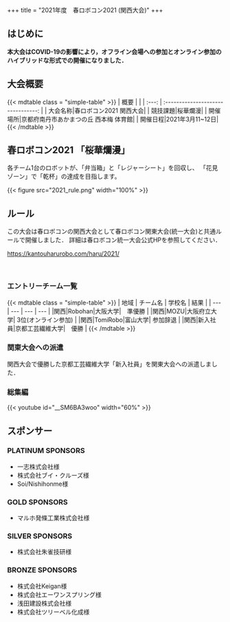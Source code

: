 +++
title = "2021年度　春ロボコン2021 (関西大会)"
+++
## はじめに
**本大会はCOVID-19の影響により，オフライン会場への参加とオンライン参加のハイブリッドな形式での開催になりました．**  


## 大会概要

{{< mdtable class = "simple-table" >}}
| 概要 |  |
| :---: | :--------------------------------: |
| 大会名称|春ロボコン2021 関西大会|
| 競技課題|桜華爛漫|
| 開催場所|京都府南丹市あかまつの丘 西本梅 体育館|
| 開催日程|2021年3月11~12日|
{{< /mdtable >}}


## 春ロボコン2021 「桜華爛漫」

各チーム1台のロボットが、「弁当箱」と「レジャーシート」を回収し、
「花見ゾーン」で「乾杯」の達成を目指します。

{{< figure src="2021_rule.png" width="100%" >}}
 
## ルール

この大会は春ロボコンの関西大会として春ロボコン関東大会(統一大会)と共通ルールで開催しました．
詳細は春ロボコン統一大会公式HPを参照してください．

https://kantouharurobo.com/haru/2021/

<br>

### エントリーチーム一覧
{{< mdtable class = "simple-table" >}}
| 地域 | チーム名 | 学校名 | 結果 |
| --- | --- | --- | --- |
|関西|Robohan|大阪大学|　準優勝 |
|関西|MOZU|大阪府立大学| 3位(オンライン参加) |
|関西|TomiRobo|富山大学| 参加辞退 |
|関西|新入社員|京都工芸繊維大学|　優勝 |
{{< /mdtable >}}

### 関東大会への派遣
関西大会で優勝した京都工芸繊維大学「新入社員」を関東大会への派遣しました．

### 総集編
<!-- <iframe width="560" height="315" src="https://www.youtube.com/embed/__SM6BA3woo" title="YouTube video player" frameborder="0" allow="accelerometer; autoplay; clipboard-write; encrypted-media; gyroscope; picture-in-picture" allowfullscreen></iframe> -->

{{< youtube id="__SM6BA3woo"  width="60%" >}}
<!-- ## 総括 -->

## スポンサー
### PLATINUM SPONSORS
- 一志株式会社様
- 株式会社ブイ・クルーズ様
- Soi/Nishihonme様
### GOLD SPONSORS
- マルホ発條工業株式会社様
### SILVER SPONSORS
- 株式会社朱雀技研様
### BRONZE SPONSORS
- 株式会社Keigan様
- 株式会社エーワンスプリング様
- 浅田建設株式会社様
- 株式会社ツリーベル化成様